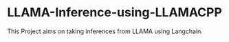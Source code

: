 # LLAMA-Inference-using-LLAMACPP
This Project aims on taking inferences from LLAMA using Langchain.
